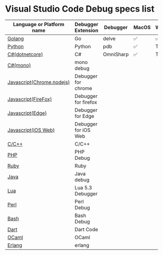 # Visual Studio Code Debug specs list

|Language or Platform name|Debugger Extension|Debugger|MacOS|Windows|Linux|
|---|---|---|---|---|---|
|[Golang](./golang)|Go|delve|✅|✅|✅|
|[Python](./python)|Python|pdb|✅|TODO|✅|
|[C#(dotnetcore)](./csharp)|C#|OmniSharp|✅|TODO|✅|
|[C#(mono)](./csharp_mono)|mono debug|||||
|[Javascript(Chrome,nodejs)](./javascript_chrome)|Debugger for chrome|||||
|[Javascript(FireFox)](./javascript_firefox)|Debugger for firefox|||||
|[Javascript(Edge)](./javascript_edge)|Debugger for Edge|||||
|[Javascript(iOS Web)](./javascript_ios)|Debugger for iOS Web|||||
|[C/C++](./cpp)|C/C++|||||
|[PHP](./php)|PHP Debug|||||
|[Ruby](./ruby)|Ruby|||||
|[Java](./java)|Java debug|||||
|[Lua](./Lua)|Lua 5.3 Debugger|||||
|[Perl](./perl)|Perl Debug|||||
|[Bash](./bash)|Bash Debug|||||
|[Dart](./bash)|Dart Code|||||
|[OCaml](./ocaml)|OCaml|||||
|[Erlang](./erlang)|erlang|||||
